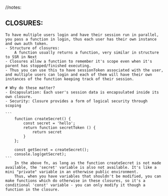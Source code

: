 //notes: 

## CLOSURES: 
    To have multiple users login and have their session run in parallel, you pass a function in login, thus each user has their own instance and own auth token.
    - Structure of closures:
        A function usually returns a function, very similar in structure to SSR in Next
    - Closures allow a function to remember it's scope even when it's parent has stopped/finished executing.
    - Thus you can use this to have sessionToken associated with the user, and multiple users can login and each of them will have their own instances of the function keeping track of their session.

    # Why do these matter?
    - Encapsulation: Each user's session data is encapsulated inside its own closure.
    - Security: Closure provides a form of logical security through scoping

    ```
        function createSecret() {
            const secret = 'hello';
            return function secretToken () {
                return secret
            }
        };

        const getSecret = createSecret();
        console.log(getSecret);
    ```
        In the above fn, as long as the function createSecret is not made available, the 'secret' variable is also not available. It's like a mini "private" variable in an otherwise public environment.
        Thus, when you have variables that shouldn't be modified, you can make functions which do otherwise in these closures, so it's a conditional 'const' variable - you can only modify it though a function in the closure.